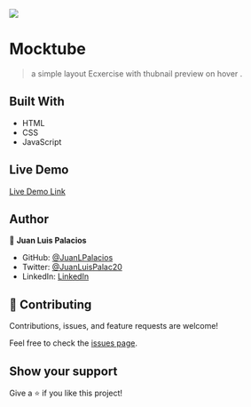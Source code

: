 ![](https://img.shields.io/badge/Microverse-blueviolet)

# Mocktube
> a simple layout Ecxercise with thubnail preview on hover .


## Built With

- HTML
- CSS
- JavaScript

## Live Demo

[Live Demo Link](https://juanlpalacios.github.io/Awesome-books-with-ES6/)

## Author

👤 **Juan Luis Palacios**

- GitHub: [@JuanLPalacios](https://github.com/JuanLPalacios)
- Twitter: [@JuanLuisPalac20](https://twitter.com/twitterhandle)
- LinkedIn: [LinkedIn](https://www.linkedin.com/in/juan-luis-palacios-p%C3%A9rez-95b39a228/)


## 🤝 Contributing

Contributions, issues, and feature requests are welcome!

Feel free to check the [issues page](../../issues/).

## Show your support

Give a ⭐️ if you like this project!
